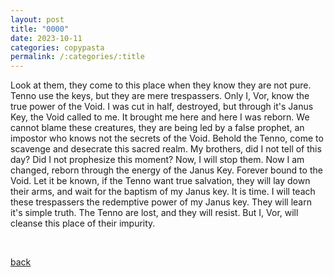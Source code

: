 ```yaml
---
layout: post
title: "0000"
date: 2023-10-11
categories: copypasta
permalink: /:categories/:title
---
```

Look at them, they come to this place when they know they are not pure. Tenno use the keys, but they are mere trespassers. Only I, Vor, know the true power of the Void. I was cut in half, destroyed, but through it's Janus Key, the Void called to me. It brought me here and here I was reborn. We cannot blame these creatures, they are being led by a false prophet, an impostor who knows not the secrets of the Void. Behold the Tenno, come to scavenge and desecrate this sacred realm. My brothers, did I not tell of this day? Did I not prophesize this moment? Now, I will stop them. Now I am changed, reborn through the energy of the Janus Key. Forever bound to the Void. Let it be known, if the Tenno want true salvation, they will lay down their arms, and wait for the baptism of my Janus key. It is time. I will teach these trespassers the redemptive power of my Janus key. They will learn it's simple truth. The Tenno are lost, and they will resist. But I, Vor, will cleanse this place of their impurity.


&nbsp;

[back](../)